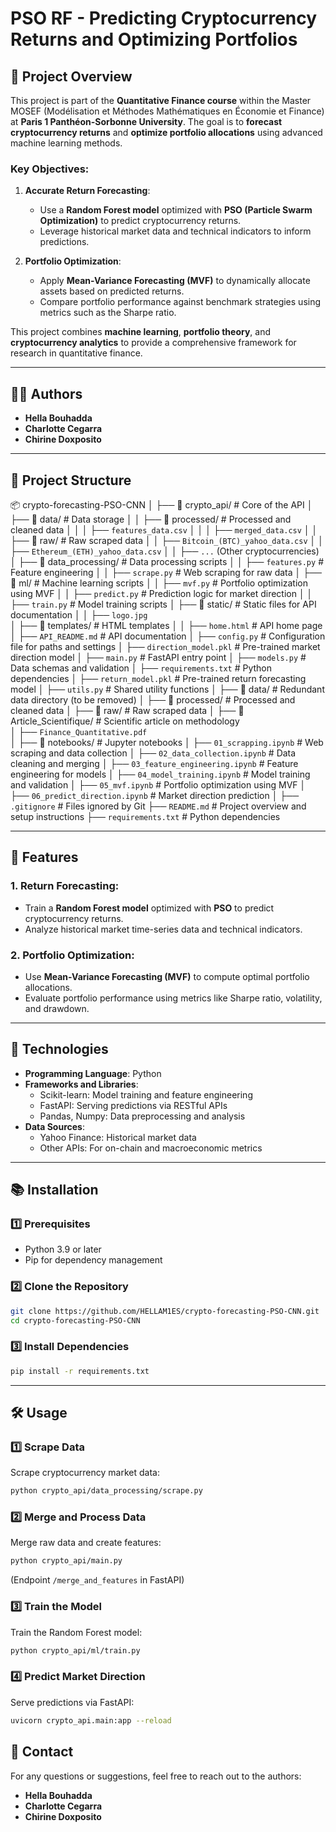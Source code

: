
# PSO RF - Predicting Cryptocurrency Returns and Optimizing Portfolios

## 📖 Project Overview
This project is part of the **Quantitative Finance course** within the Master MOSEF (Modélisation et Méthodes Mathématiques en Économie et Finance) at **Paris 1 Panthéon-Sorbonne University**. The goal is to **forecast cryptocurrency returns** and **optimize portfolio allocations** using advanced machine learning methods.

### Key Objectives:
1. **Accurate Return Forecasting**:
   - Use a **Random Forest model** optimized with **PSO (Particle Swarm Optimization)** to predict cryptocurrency returns.
   - Leverage historical market data and technical indicators to inform predictions.

2. **Portfolio Optimization**:
   - Apply **Mean-Variance Forecasting (MVF)** to dynamically allocate assets based on predicted returns.
   - Compare portfolio performance against benchmark strategies using metrics such as the Sharpe ratio.

This project combines **machine learning**, **portfolio theory**, and **cryptocurrency analytics** to provide a comprehensive framework for research in quantitative finance.

---

## 👩‍💻 Authors
- **Hella Bouhadda**
- **Charlotte Cegarra**
- **Chirine Doxposito**

---

## 📂 Project Structure

📦 crypto-forecasting-PSO-CNN
│
├── 📂 crypto_api/                  # Core of the API
│   ├── 📂 data/                    # Data storage
│   │   ├── 📂 processed/           # Processed and cleaned data
│   │   │   ├── `features_data.csv` 
│   │   │   ├── `merged_data.csv`
│   │   ├── 📂 raw/                 # Raw scraped data
│   │       ├── `Bitcoin_(BTC)_yahoo_data.csv`
│   │       ├── `Ethereum_(ETH)_yahoo_data.csv`
│   │       ├── `...` (Other cryptocurrencies)
│   ├── 📂 data_processing/         # Data processing scripts
│   │   ├── `features.py`           # Feature engineering
│   │   ├── `scrape.py`             # Web scraping for raw data
│   ├── 📂 ml/                      # Machine learning scripts
│   │   ├── `mvf.py`                # Portfolio optimization using MVF
│   │   ├── `predict.py`            # Prediction logic for market direction
│   │   ├── `train.py`              # Model training scripts
│   ├── 📂 static/                  # Static files for API documentation
│   │   ├── `logo.jpg`             
│   ├── 📂 templates/               # HTML templates
│   │   ├── `home.html`             # API home page
│   ├── `API_README.md`             # API documentation
│   ├── `config.py`                 # Configuration file for paths and settings
│   ├── `direction_model.pkl`       # Pre-trained market direction model
│   ├── `main.py`                   # FastAPI entry point
│   ├── `models.py`                 # Data schemas and validation
│   ├── `requirements.txt`          # Python dependencies
│   ├── `return_model.pkl`          # Pre-trained return forecasting model
│   ├── `utils.py`                  # Shared utility functions
│
├── 📂 data/                        # Redundant data directory (to be removed)
│   ├── 📂 processed/               # Processed and cleaned data
│   ├── 📂 raw/                     # Raw scraped data
│
├── 📂 Article_Scientifique/        # Scientific article on methodology                 
│   ├── `Finance_Quantitative.pdf`  
│
├── 📂 notebooks/                   # Jupyter notebooks
│   ├── `01_scrapping.ipynb`        # Web scraping and data collection
│   ├── `02_data_collection.ipynb`  # Data cleaning and merging
│   ├── `03_feature_engineering.ipynb` # Feature engineering for models
│   ├── `04_model_training.ipynb`   # Model training and validation
│   ├── `05_mvf.ipynb`              # Portfolio optimization using MVF
│   ├── `06_predict_direction.ipynb` # Market direction prediction
│
├── `.gitignore`                    # Files ignored by Git
├── `README.md`                     # Project overview and setup instructions
├── `requirements.txt`              # Python dependencies



---

## 🚀 Features

### **1. Return Forecasting**:
- Train a **Random Forest model** optimized with **PSO** to predict cryptocurrency returns.
- Analyze historical market time-series data and technical indicators.

### **2. Portfolio Optimization**:
- Use **Mean-Variance Forecasting (MVF)** to compute optimal portfolio allocations.
- Evaluate portfolio performance using metrics like Sharpe ratio, volatility, and drawdown.

---

## 🔧 Technologies

- **Programming Language**: Python
- **Frameworks and Libraries**:
  - Scikit-learn: Model training and feature engineering
  - FastAPI: Serving predictions via RESTful APIs
  - Pandas, Numpy: Data preprocessing and analysis
- **Data Sources**:
  - Yahoo Finance: Historical market data
  - Other APIs: For on-chain and macroeconomic metrics

---

## 📚 Installation

### **1️⃣ Prerequisites**
- Python 3.9 or later
- Pip for dependency management

### **2️⃣ Clone the Repository**
```bash
git clone https://github.com/HELLAM1ES/crypto-forecasting-PSO-CNN.git
cd crypto-forecasting-PSO-CNN
```

### **3️⃣ Install Dependencies**
```bash
pip install -r requirements.txt
```

---

## 🛠️ Usage

### **1️⃣ Scrape Data**
Scrape cryptocurrency market data:
```bash
python crypto_api/data_processing/scrape.py
```

### **2️⃣ Merge and Process Data**
Merge raw data and create features:
```bash
python crypto_api/main.py
```
(Endpoint `/merge_and_features` in FastAPI)

### **3️⃣ Train the Model**
Train the Random Forest model:
```bash
python crypto_api/ml/train.py
```

### **4️⃣ Predict Market Direction**
Serve predictions via FastAPI:
```bash
uvicorn crypto_api.main:app --reload
```



## 📢 Contact

For any questions or suggestions, feel free to reach out to the authors:

- **Hella Bouhadda**
- **Charlotte Cegarra**
- **Chirine Doxposito**
```
